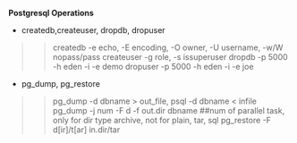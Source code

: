 **Postgresql Operations**

- createdb,createuser, dropdb, dropuser

>>	createdb -e echo, -E encoding, -O owner, -U username,  -w/W nopass/pass
>>	createuser -g role, -s issuperuser
>>	dropdb -p 5000 -h eden -i -e demo 
>>	dropuser -p 5000 -h eden -i -e joe

- pg_dump, pg_restore

>> pg_dump -d dbname > out_file,  psql -d dbname < infile
>> pg_dump -j num -F d -f out.dir dbname ##num of parallel task, only for dir type archive, not for plain, tar, sql
>> pg_restore -F d[ir]/t[ar] in.dir/tar


